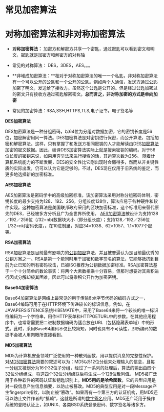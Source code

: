 # 常见加密算法



# 对称加密算法和非对称加密算法

+ **对称加密算法：** 加密方和解密方共享一个密匙，通过密匙可以看到密文和明文，密匙就是加密方和解密方的对称轴

+ 常见的对称算法： DES，3DES，AES。。。

+ **非堆成加密算法：**相对于对称加密算法的唯一一个私匙，非对称加密算法有一个可以公开的公匙和一个公开的公匙。例如两个人通信，发送方通过公匙加密了明文，发送给了接收方。虽然这个公匙是公开的。但是经过公匙加密过的密文只有接收方通过密匙解密密文。**总而言之，非对称加密的方式是单向加密**

+ 常见的加密算法：RSA,SSH,HTTPS,TLS,电子证书，电子签名等

**DES加密算法**

DES加密算法是一种分组密码，以64位为分组对数据加密，它的密钥长度是56位，加密解密用同一算法。DES加密算法是对密钥进行保密，而公开算法，包括加密和解密算法。这样，只有掌握了和发送方相同密钥的人才能解读由DES[加密算法](http://www.cksis.com/blog/category/jiamisuanfa)加密的密文数据。因此，破译DES加密算法实际上就是搜索密钥的编码。对于56位长度的密钥来说，如果用穷举法来进行搜索的话，其运算次数为256。
随着计算机系统能力的不断发展，DES的安全性比它刚出现时会弱得多，然而从非关键性质的实际出发，仍可以认为它是足够的。不过，DES现在仅用于旧系统的鉴定，而更多地选择新的加密标准。

**AES加密算法**

AES加密算法是密码学中的高级加密标准，该加密算法采用对称分组密码体制，密钥长度的最少支持为128、192、256，分组长度128位，算法应易于各种硬件和软件实现。这种加密算法是美国联邦政府采用的区块加密标准，这个标准用来替代原先的DES，已经被多方分析且广为全世界所使用。
[AES加密算法](http://www.cksis.com/blog/858-aesjiamisuanfa.html)被设计为支持128／192／256位（/32=nb)数据块大小（即分组长度）；支持128／192／256位（/32=nk)密码长度，，在10进制里，对应34×1038、62×1057、1.1×1077个密钥。

**RSA加密算法**

RSA加密算法是目前最有影响力的[公钥加密](http://www.cksis.com/blog/892-gongyuejiamisuanfa.html)算法，并且被普遍认为是目前最优秀的公钥方案之一。RSA是第一个能同时用于加密和数宇签名的算法，它能够抵抗到目前为止已知的所有密码攻击，已被ISO推荐为公钥数据加密标准。RSA加密算法基于一个十分简单的数论事实：将两个大素数相乘十分容易，但那时想要对其乘积进行因式分解却极其困难，因此可以将乘积公开作为加密密钥。

**Base64加密算法**

Base64加密算法是网络上最常见的用于传输8bit字节代码的编码方式之一，Base64编码可用于在HTTP环境下传递较长的标识信息。例如，在JAVAPERSISTENCE系统HIBEMATE中，采用了Base64来将一个较长的唯一标识符编码为一个字符串，用作HTTP表单和HTTPGETURL中的参数。在其他应用程序中，也常常需要把二进制数据编码为适合放在URL（包括隐藏表单域）中的形式。此时，采用Base64编码不仅比较简短，同时也具有不可读性，即所编码的数据不会被人用肉眼所直接看到。

**MD5加密算法**

MD5为计算机安全领域广泛使用的一种散列函数，用以提供消息的完整性保护。对[MD5加密算法](http://www.cksis.com/blog/316-md5jiamiyingyong.html)简要的叙述可以为：MD5以512位分组来处理输入的信息，且每一分组又被划分为16个32位子分组，经过了一系列的处理后，算法的输出由四个32位分组组成，将这四个32位分组级联后将生成—个128位散列值。
MD5被广泛用于各种软件的密码认证和钥匙识别上。**MD5用的是哈希函数**，它的典型应用是对一段信息产生信息摘要，以防止被篡改。MD5的典型应用是对一段Message产生fingerprin指纹，以防止被“篡改”。如果再有—个第三方的认证机构，用MD5还可以防止文件作者的“抵赖”，这就是所谓的[数字签名](http://www.cksis.com/blog/869-jiamiyushuziqianming.html)应用。MD5还广泛用于操作系统的登陆认证上，如UNIX、各类BSD系统登录密码、数字签名等诸多方。
